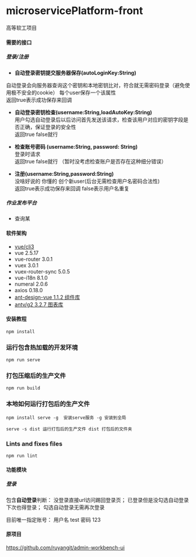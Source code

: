 # microservicePlatform-front
 高等软工项目

#### 需要的接口
##### 登录/注册
- **自动登录密钥提交服务器保存(autoLoginKey:String)** 
 
自动登录会向服务器查询这个密钥和本地密钥比对，符合就无需密码登录（避免使用极不安全的cookie） 每个user保存一个该属性  
 返回true表示成功保存来回调

- **自动登录密钥检查(username:String,loadAutoKey:String)**  
用户勾选自动登录后以后访问首先发送该请求，检查该用户对应的密钥字段是否正确，保证登录的安全性  
返回true false就行

- **检查账号密码 (username:String, password: String)**  
登录时请求   
返回true false就行 （暂时没考虑检查账户是否存在这种细分错误）  

- **注册(username:String,password:String)**  
没啥好说的 你懂的 创个新user(后台无需检查用户名密码合法性)  
返回true表示成功保存来回调 false表示用户名重复  

##### 作业发布平台
- 查询某


#### 软件架构
* [vue/cli3](https://cli.vuejs.org)
* vue 2.5.17 
* vue-router 3.0.1
* vuex 3.0.1
* vuex-router-sync 5.0.5
* vue-i18n 8.1.0
* numeral 2.0.6
* axios 0.18.0
* [ant-design-vue 1.1.2 组件库](https://vuecomponent.github.io/ant-design-vue)
* [antv/g2 3.2.7 图表库](http://g2.alipay.com/)




#### 安装教程
```
npm install
```

### 运行包含热加载的开发环境
```
npm run serve
```

### 打包压缩后的生产文件
```
npm run build
```

### 本地如何运行打包后的生产文件
```
npm install serve -g  安装serve服务 -g 安装到全局

serve -s dist 运行打包后的生产文件 dist 打包后的文件夹
```

### Lints and fixes files
```
npm run lint
```

#### 功能模块
##### 登录
包含**自动登录**判断：
没登录直接url访问踢回登录页；
已登录但是没勾选自动登录下次也得登录；
勾选自动登录无需再次登录

目前唯一指定账号：
用户名 test
密码 123

#### 原项目

https://github.com/ruyangit/admin-workbench-ui
